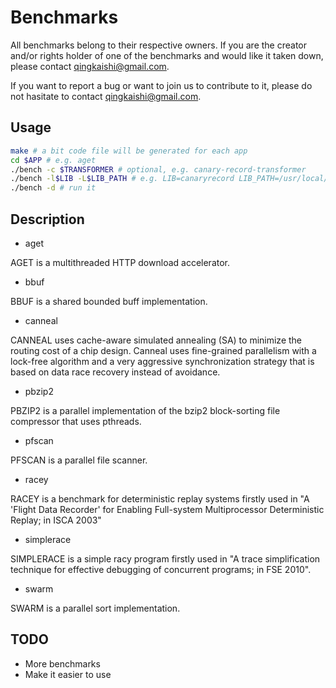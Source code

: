 Benchmarks
============================
All benchmarks belong to their respective owners.  If you are the creator
and/or rights holder of one of the benchmarks and would like it taken down,
please contact qingkaishi@gmail.com.

If you want to report a bug or want to join us to contribute to it, please 
do not hasitate to contact qingkaishi@gmail.com.

Usage
--------------------------------
```bash
make # a bit code file will be generated for each app
cd $APP # e.g. aget
./bench -c $TRANSFORMER # optional, e.g. canary-record-transformer
./bench -l$LIB -L$LIB_PATH # e.g. LIB=canaryrecord LIB_PATH=/usr/local/lib
./bench -d # run it
```

Description
--------------------
* aget

AGET is a multithreaded HTTP download accelerator.

* bbuf

BBUF is a shared bounded buff implementation.

* canneal

CANNEAL uses cache-aware simulated annealing (SA) to minimize the routing 
cost of a chip design. Canneal uses fine-grained parallelism with a 
lock-free algorithm and a very aggressive synchronization strategy that is 
based on data race recovery instead of avoidance.

* pbzip2

PBZIP2 is a parallel implementation of the bzip2 block-sorting file compressor 
that uses pthreads.

* pfscan

PFSCAN is a parallel file scanner.

* racey

RACEY is a benchmark for deterministic replay systems firstly used in "A 'Flight 
Data Recorder' for Enabling Full-system Multiprocessor Deterministic Replay; 
in ISCA 2003"

* simplerace

SIMPLERACE is a simple racy program firstly used in "A trace simplification 
technique for effective debugging of concurrent programs; in FSE 2010".

* swarm

SWARM is a parallel sort implementation.


TODO
-------------------------------
* More benchmarks
* Make it easier to use
